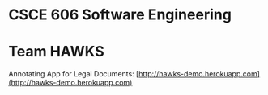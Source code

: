 CSCE 606 Software Engineering
==============================

Team HAWKS
===========

Annotating App for Legal Documents:
[http://hawks-demo.herokuapp.com](http://hawks-demo.herokuapp.com)
